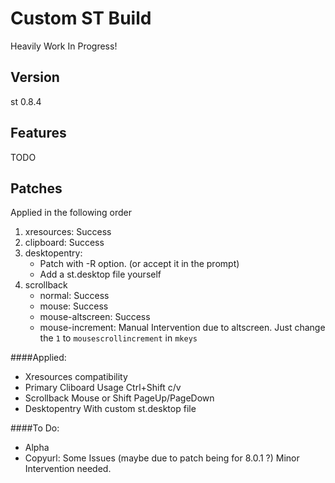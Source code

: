 # Custom ST Build
Heavily Work In Progress!

## Version
st 0.8.4

## Features
TODO

## Patches
Applied in the following order
1. xresources: Success
2. clipboard: Success
3. desktopentry:
   - Patch with -R option. (or accept it in the prompt)
   - Add a st.desktop file yourself
4. scrollback
   - normal: Success
   - mouse: Success
   - mouse-altscreen: Success
   - mouse-increment: Manual Intervention due to altscreen.  Just change the `1` to `mousescrollincrement` in `mkeys`



####Applied:
- Xresources compatibility
- Primary Cliboard Usage 
	Ctrl+Shift c/v
- Scrollback 
	Mouse or Shift PageUp/PageDown
- Desktopentry 
	With custom st.desktop file

####To Do:
- Alpha
- Copyurl: Some Issues (maybe due to patch being for 8.0.1 ?) Minor Intervention needed.
